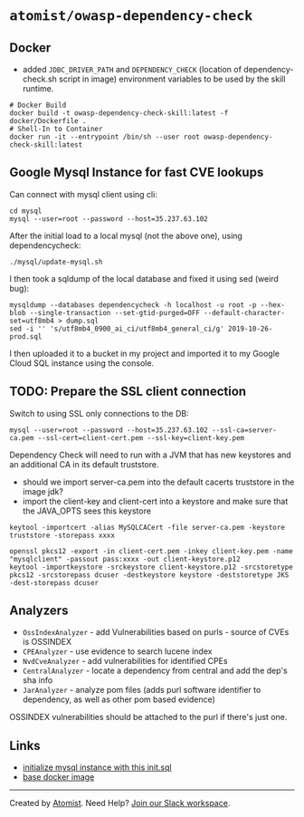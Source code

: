 # `atomist/owasp-dependency-check`

<!---atomist-skill-readme:start--->

<!---atomist-skill-readme:end--->

## Docker

* added `JDBC_DRIVER_PATH` and `DEPENDENCY_CHECK` (location of dependency-check.sh script in image) environment variables
to be used by the skill runtime.

```
# Docker Build
docker build -t owasp-dependency-check-skill:latest -f docker/Dockerfile .
# Shell-In to Container
docker run -it --entrypoint /bin/sh --user root owasp-dependency-check-skill:latest
```

## Google Mysql Instance for fast CVE lookups

Can connect with mysql client using cli:

```
cd mysql
mysql --user=root --password --host=35.237.63.102
```

After the initial load to a local mysql (not the above one), using dependencycheck:

```
./mysql/update-mysql.sh
```

I then took a sqldump of the local database and fixed it using sed (weird bug):

```
mysqldump --databases dependencycheck -h localhost -u root -p --hex-blob --single-transaction --set-gtid-purged=OFF --default-character-set=utf8mb4 > dump.sql
sed -i '' 's/utf8mb4_0900_ai_ci/utf8mb4_general_ci/g' 2019-10-26-prod.sql
```

I then uploaded it to a bucket in my project and imported it to my Google Cloud SQL instance using the console.

## TODO:  Prepare the SSL client connection

Switch to using SSL only connections to the DB:

```
mysql --user=root --password --host=35.237.63.102 --ssl-ca=server-ca.pem --ssl-cert=client-cert.pem --ssl-key=client-key.pem
```

Dependency Check will need to run with a JVM that has new keystores and an additional CA in its default truststore.

* should we import server-ca.pem into the default cacerts truststore in the image jdk?
* import the client-key and client-cert into a keystore and make sure that the JAVA_OPTS sees this keystore

```
keytool -importcert -alias MySQLCACert -file server-ca.pem -keystore truststore -storepass xxxx

openssl pkcs12 -export -in client-cert.pem -inkey client-key.pem -name "mysqlclient" -passout pass:xxxx -out client-keystore.p12
keytool -importkeystore -srckeystore client-keystore.p12 -srcstoretype pkcs12 -srcstorepass dcuser -destkeystore keystore -deststoretype JKS -dest-storepass dcuser
```

## Analyzers

* `OssIndexAnalyzer` - add Vulnerabilities based on purls - source of CVEs is OSSINDEX
* `CPEAnalyzer` - use evidence to search lucene index
* `NvdCveAnalyzer` - add vulnerabilities for identified CPEs
* `CentralAnalyzer` - locate a dependency from central and add the dep's sha info
* `JarAnalyzer` - analyze pom files (adds purl software identifier to dependency, as well as other pom based evidence) 

OSSINDEX vulnerabilities should be attached to the purl if there's just one.

## Links

- [initialize mysql instance with this init.sql][init.sql]
- [base docker image][base-docker-image]

[base-docker-image]: https://hub.docker.com/r/owasp/dependency-check
[init.sql]: https://github.com/jeremylong/DependencyCheck/blob/main/core/src/main/resources/data/initialize_mysql.sql
[nvd feed]: https://csrc.nist.gov/schema/nvd/feed/1.1/nvd_cve_feed_json_1.1.schema
[cpe 2.3 spec]: https://cpe.mitre.org/specification/
[matching spec]: https://nvlpubs.nist.gov/nistpubs/Legacy/IR/nistir7696.pdf

---

Created by [Atomist][atomist]. Need Help? [Join our Slack workspace][slack].

[atomist]: https://atomist.com/ "Atomist - How Teams Deliver Software"
[slack]: https://join.atomist.com/ "Atomist Community Slack"

